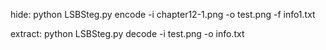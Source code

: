hide: python LSBSteg.py encode -i chapter12-1.png -o test.png -f info1.txt

extract:  python LSBSteg.py decode -i test.png -o info.txt